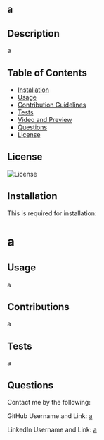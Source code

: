 ## a

  ## Description

  a

  ## Table of Contents

  - [Installation](#installation)
  - [Usage](#usage)
  - [Contribution Guidelines](#contributions)
  - [Tests](#tests)
  - [Video and Preview](#videopreview)
  - [Questions](#questions)
  - [License](#license)

  ## License
  ![License](https://img.shields.io/badge/License-Unlicense-red.svg)

  

  



  ## Installation

  This is required for installation:

  # a

  ## Usage 

  a

  ## Contributions
  
  a

  ## Tests
  
  a


  ## Questions

  Contact me by the following:

  GitHub Username and Link: [a](http://www.github.com/a)

  LinkedIn Username and Link: [a](http://www.linkedin.com/in/a)
